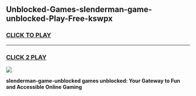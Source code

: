 
## Unblocked-Games-slenderman-game-unblocked-Play-Free-kswpx
<h3>
<a href="https://premium76.site?title=slenderman-game-unblocked&ref=18A">CLICK TO PLAY</a></h3>
<hr>

<h3>
<a href="https://premium76.site?title=slenderman-game-unblocked&ref=18A">CLICK 2 PLAY</a>
  
</h3>

<a href="https://premium76.site?title=slenderman-game-unblocked&ref=18A"><img src="https://clearcache.store/games.png"></a>


**slenderman-game-unblocked games unblocked: Your Gateway to Fun and Accessible Online Gaming**
